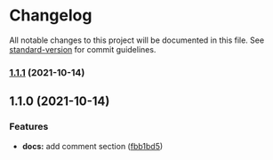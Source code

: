# Changelog

All notable changes to this project will be documented in this file. See [standard-version](https://github.com/conventional-changelog/standard-version) for commit guidelines.

### [1.1.1](https://github.com/heesung-H/dalrise/compare/v1.1.0...v1.1.1) (2021-10-14)

## 1.1.0 (2021-10-14)


### Features

* **docs:** add comment section ([fbb1bd5](https://github.com/heesung-H/dalrise/commit/fbb1bd5db845979d7410176cf63e256b3a143da3))
